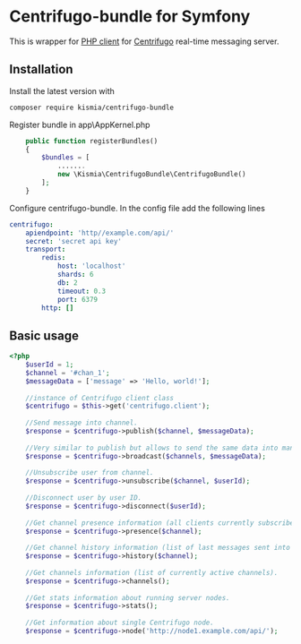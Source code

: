 # Centrifugo-bundle for Symfony
This is wrapper for [PHP client](https://github.com/oleh-ozimok/php-centrifugo) for [Centrifugo](https://github.com/centrifugal/centrifugo) real-time messaging server.

## Installation

Install the latest version with

```bash
composer require kismia/centrifugo-bundle
```

Register bundle in app\AppKernel.php

```php
    public function registerBundles()
    {
        $bundles = [
            .......
            new \Kismia\CentrifugoBundle\CentrifugoBundle()
        ];
    }
```

Configure centrifugo-bundle. In the config file add the following lines

```yaml
centrifugo:
    apiendpoint: 'http//example.com/api/'
    secret: 'secret api key'
    transport:
        redis:
            host: 'localhost'
            shards: 6
            db: 2
            timeout: 0.3
            port: 6379
        http: []
```

## Basic usage

```php
<?php
    $userId = 1;
    $channel = '#chan_1';
    $messageData = ['message' => 'Hello, world!'];
    
    //instance of Centrifugo client class
    $centrifugo = $this->get('centrifugo.client');
    
    //Send message into channel.
    $response = $centrifugo->publish($channel, $messageData);
            
    //Very similar to publish but allows to send the same data into many channels.
    $response = $centrifugo->broadcast($channels, $messageData);        
            
    //Unsubscribe user from channel.
    $response = $centrifugo->unsubscribe($channel, $userId);
            
    //Disconnect user by user ID.
    $response = $centrifugo->disconnect($userId);
            
    //Get channel presence information (all clients currently subscribed on this channel).
    $response = $centrifugo->presence($channel);
            
    //Get channel history information (list of last messages sent into channel).
    $response = $centrifugo->history($channel);
            
    //Get channels information (list of currently active channels).
    $response = $centrifugo->channels();
            
    //Get stats information about running server nodes.
    $response = $centrifugo->stats();
            
    //Get information about single Centrifugo node.
    $response = $centrifugo->node('http://node1.example.com/api/');    
```


